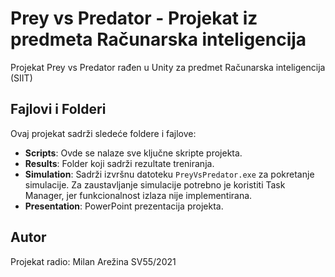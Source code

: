 # Prey vs Predator - Projekat iz predmeta Računarska inteligencija
Projekat Prey vs Predator rađen u Unity za predmet Računarska inteligencija (SIIT)
## Fajlovi i Folderi

Ovaj projekat sadrži sledeće foldere i fajlove:

- **Scripts**: Ovde se nalaze sve ključne skripte projekta.
- **Results**: Folder koji sadrži rezultate treniranja.
- **Simulation**: Sadrži izvršnu datoteku `PreyVsPredator.exe` za pokretanje simulacije. Za zaustavljanje simulacije potrebno je koristiti Task Manager, jer funkcionalnost izlaza nije implementirana.
- **Presentation**: PowerPoint prezentacija projekta.

## Autor
Projekat radio: Milan Arežina SV55/2021
